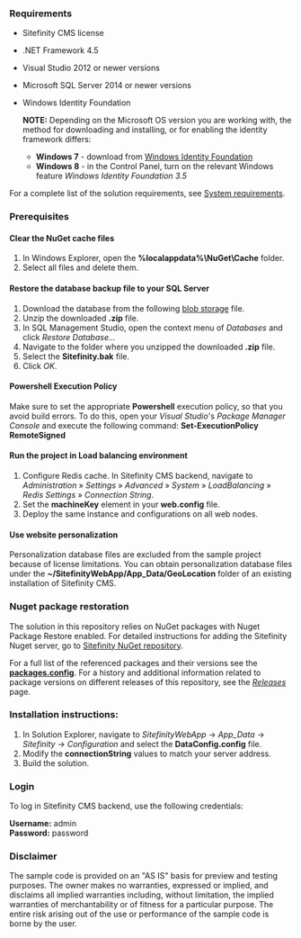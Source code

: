 ### **Requirements**
 
- Sitefinity CMS license
- .NET Framework 4.5
- Visual Studio 2012 or newer versions
- Microsoft SQL Server 2014 or newer versions
- Windows Identity Foundation

  **NOTE:** Depending on the Microsoft OS version you are working with, the method for downloading and installing, or for  enabling the   identity framework differs:
  - **Windows 7**  - download from  [Windows Identity Foundation](http://www.microsoft.com/en-us/download/details.aspx?id=17331)
  - **Windows 8**  - in the Control Panel, turn on the relevant Windows feature *Windows Identity Foundation 3.5*

For a complete list of the solution requirements, see [System requirements](http://docs.sitefinity.com/system-requirements).

### **Prerequisites**

<h4>Clear the NuGet cache files</h4>

1. In Windows Explorer, open the  **%localappdata%\NuGet\Cache**  folder.
2. Select all files and delete them.

<h4>Restore the database backup file to your SQL Server</h4>

1. Download the database from the following [blob storage](https://sitefinitycistorage.blob.core.windows.net/performance-whitepaper/Sitefinity_10.1.6500.0.zip) file.
2. Unzip the downloaded **.zip** file.
3. In SQL Management Studio, open the context menu of _Databases_ and click _Restore Database..._
4. Navigate to the folder where you unzipped the downloaded **.zip** file.
5. Select the **Sitefinity.bak** file.
6. Click _OK_.

<h4>Powershell Execution Policy</h4>

Make sure to set the appropriate **Powershell** execution policy, so that you avoid build errors. To do this, open your _Visual Studio_&#39;s _Package Manager Console_ and execute the following command:
**Set-ExecutionPolicy RemoteSigned**

<h4>Run the project in Load balancing environment</h4>

1. Configure Redis cache.
In Sitefinity CMS backend, navigate to *Administration* » *Settings* » *Advanced* » *System* » *LoadBalancing* » *Redis Settings* » *Connection String*.
2. Set the **machineKey** element in your **web.config** file.
3. Deploy the same instance and configurations on all web nodes.

<h4>Use website personalization</h4>

Personalization database files are excluded from the sample project because of license limitations. You can obtain personalization database files under the **~/SitefinityWebApp/App_Data/GeoLocation** folder of an existing installation of Sitefinity CMS.

### **Nuget package restoration**

The solution in this repository relies on NuGet packages with Nuget Package Restore enabled.
For detailed instructions for adding the Sitefinity Nuget server, go to [Sitefinity NuGet repository](http://nuget.sitefinity.com/#/home).

For a full list of the referenced packages and their versions see the [**packages.config**](https://github.com/Sitefinity/performance-whitepaper-webapp/blob/master/packages.config).
For a history and additional information related to package versions on different releases of this repository, see the [*Releases*](https://github.com/Sitefinity/performance-whitepaper-webapp/releases) page.

### **Installation instructions:**

1. In Solution Explorer, navigate to _SitefinityWebApp_ -&gt; _App\_Data_ -&gt; _Sitefinity_ -&gt; _Configuration_ and select the  **DataConfig.config**  file.
2. Modify the **connectionString** values to match your server address.
3. Build the solution.

### **Login**

To log in Sitefinity CMS backend, use the following credentials:

**Username:**  admin  
**Password:**  password

### **Disclaimer**

The sample code is provided on an "AS IS" basis for preview and testing purposes. The owner makes no warranties, expressed or implied, and disclaims all implied warranties including, without limitation, the implied warranties of merchantability or of fitness for a particular purpose. The entire risk arising out of the use or performance of the sample code is borne by the user. 
